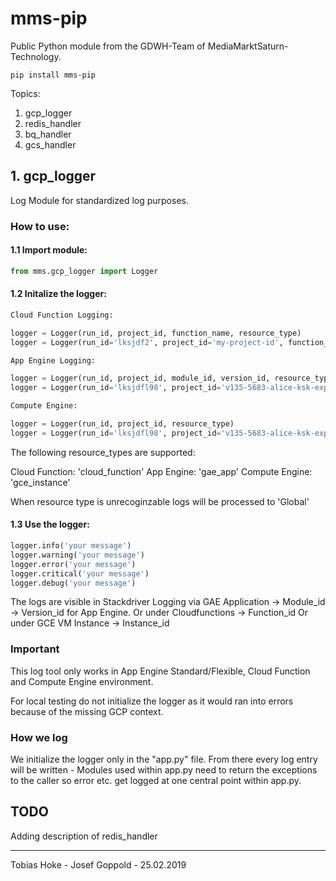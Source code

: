 # mms-pip
Public Python module from the GDWH-Team of MediaMarktSaturn-Technology.
```
pip install mms-pip
```
Topics:
1. gcp_logger
2. redis_handler
3. bq_handler
4. gcs_handler



## 1. gcp_logger

Log Module for standardized log purposes.

### How to use:

#### 1.1 Import module:

```python
from mms.gcp_logger import Logger
```

#### 1.2 Initalize the logger:

```python
Cloud Function Logging:

logger = Logger(run_id, project_id, function_name, resource_type)
logger = Logger(run_id='lksjdf2', project_id='my-project-id', function_name='ppx-price-updates-de-gcs-bq', resource_type='cloud_function')

App Engine Logging:

logger = Logger(run_id, project_id, module_id, version_id, resource_type)
logger = Logger(run_id='lksjdfl98', project_id='v135-5683-alice-ksk-explore', module_id='app-flex-sample-service', version_id='v0.0.1', resource_type='gae_app')

Compute Engine:

logger = Logger(run_id, project_id, resource_type)
logger = Logger(run_id='lksjdfl98', project_id='v135-5683-alice-ksk-explore', resource_type='gce_instance')

```

The following resource_types are supported:

Cloud Function: 'cloud_function'
App Engine: 'gae_app'
Compute Engine: 'gce_instance'

When resource type is unrecoginzable logs will be processed to 'Global'


#### 1.3 Use the logger:

```python
logger.info('your message')
logger.warning('your message')
logger.error('your message')
logger.critical('your message')
logger.debug('your message')
```

The logs are visible in Stackdriver Logging via GAE Application -> Module_id -> Version_id for App Engine.
Or under Cloudfunctions -> Function_id
Or under GCE VM Instance -> Instance_id

### Important

This log tool only works in App Engine Standard/Flexible, Cloud Function and Compute Engine environment.

For local testing do not initialize the logger as it would ran into errors because of the missing GCP context.

### How we log

We initialize the logger only in the "app.py" file. From there every log entry will be written - Modules used within app.py need to return the exceptions to the caller so
error etc. get logged at one central point within app.py.


## TODO
Adding description of redis_handler




***
Tobias Hoke - Josef Goppold - 25.02.2019
